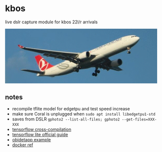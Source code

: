 # kbos

live dslr capture module for kbos 22l/r arrivals    


<img src="./raw/misc/cover.gif" alt="drawing" style="width:500px;"/>


## notes

- recompile tflite model for edgetpu and test speed increase
- make sure Coral is unplugged when `sudo apt install libedgetpu1-std`
- saves from DSLR `gphoto2 --list-all-files; gphoto2 --get-files=XXX-XXX`
- [tensorflow cross-compilation](https://www.tensorflow.org/lite/guide/build_rpi)
- [tensorflow lite official guide](https://www.tensorflow.org/lite/guide/python)
- [objdetapp example](https://github.com/datitran/object_detector_app)
- [docker ref](https://draveness.me/docker/)
